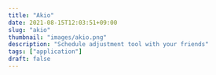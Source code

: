 ```yaml
---
title: "Akio"
date: 2021-08-15T12:03:51+09:00
slug: "akio"
thumbnail: "images/akio.png"
description: "Schedule adjustment tool with your friends"
tags: ["application"]
draft: false
---
```


